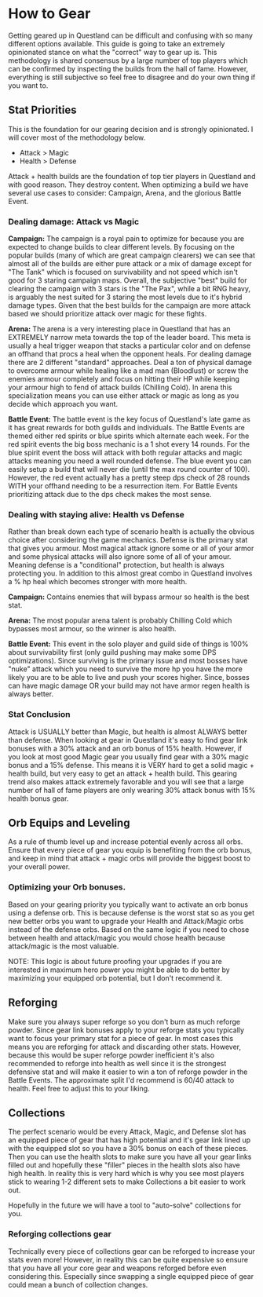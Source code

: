 # How to Gear
Getting geared up in Questland can be difficult and confusing with so many different 
options available.  This guide is going to take an extremely opinionated stance on 
what the "correct" way to gear up is.  This methodology is shared consensus by a 
large number of top players which can be confirmed by inspecting the builds from the 
hall of fame.  However, everything is still subjective so feel free to disagree and 
do your own thing if you want to.

## Stat Priorities
This is the foundation for our gearing decision and is strongly opinionated.  I will 
cover most of the methodology below.

- Attack > Magic 
- Health > Defense

Attack + health builds are the foundation of top tier players in Questland and with 
good reason. They destroy content. When optimizing a build we have several use cases 
to consider: Campaign, Arena, and the glorious Battle Event.

### Dealing damage: Attack vs Magic

**Campaign:** The campaign is a royal pain to optimize for because you are expected to 
change builds to clear different levels.  By focusing on the popular builds 
(many of which are great campaign clearers) we can see that almost all of the builds 
are either pure attack or a mix of damage except for "The Tank" which is focused on 
survivability and not speed which isn't good for 3 staring campaign maps.  Overall, 
the subjective "best" build for clearing the campaign with 3 stars is the "The Pax", 
while a bit RNG heavy, is arguably the nest suited for 3 staring the most levels due 
to it's hybrid damage types. Given that the best builds for the campaign are more 
attack based we should prioritize attack over magic for these fights.

**Arena:** The arena is a very interesting place in Questland that has an EXTREMELY narrow 
meta towards the top of the leader board.  This meta is usually a heal trigger weapon 
that stacks a particular color and on defense an offhand that procs a heal when the 
opponent heals. For dealing damage there are 2 different "standard" approaches. Deal 
a ton of physical damage to overcome armour while healing like a mad man (Bloodlust) or
screw the enemies armour completely and focus on hitting their HP while keeping your 
armour high to fend of attack builds (Chilling Cold).  In arena this specialization 
means you can use either attack or magic as long as you decide which approach you want.

**Battle Event:** The battle event is the key focus of Questland's late game as it has 
great rewards for both guilds and individuals. The Battle Events are themed either 
red spirits or blue spirits which alternate each week.  For the red spirit events the 
big boss mechanic is a 1 shot every 14 rounds. For the blue spirit event the boss will 
attack with both regular attacks and magic attacks meaning you need a well rounded defense. 
The blue event you can easily setup a build that will never die (until the max round counter
of 100).  However, the red event actually has a pretty steep dps check of 28 rounds WITH 
your offhand needing to be a resurrection item.  For Battle Events prioritizing attack 
due to the dps check makes the most sense.

### Dealing with staying alive: Health vs Defense
Rather than break down each type of scenario health is actually the obvious choice after
considering the game mechanics.  Defense is the primary stat that gives you armour. Most 
magical attack ignore some or all of your armor and some physical attacks will also ignore 
some of all of your amour.  Meaning defense is a "conditional" protection, but health is 
always protecting you.  In addition to this almost great combo in Questland involves a % hp 
heal which becomes stronger with more health.

**Campaign:** Contains enemies that will bypass armour so health is the best stat.

**Arena:** The most popular arena talent is probably Chilling Cold which bypasses most armour, 
so the winner is also health.

**Battle Event:** This event in the solo player and guild side of things is 100% about 
survivability first (only guild pushing may make some DPS optimizations).  Since surviving 
is the primary issue and most bosses have "nuke" attack which you need to survive the more 
hp you have the more likely you are to be able to live and push your scores higher. Since, 
bosses can have magic damage OR your build may not have armor regen health is always better.

### Stat Conclusion
Attack is USUALLY better than Magic, but health is almost ALWAYS better than defense. 
When looking at gear in Questland it's easy to find gear link bonuses with a 30% attack and 
an orb bonus of 15% health. However, if you look at most good Magic gear you usually find gear 
with a 30% magic bonus and a 15% defense.  This means it is VERY hard to get a solid magic + 
health build, but very easy to get an attack + health build.  This gearing trend also makes 
attack extremely favorable and you will see that a large number of hall of fame players are 
only wearing 30% attack bonus with 15% health bonus gear.

## Orb Equips and Leveling
As a rule of thumb level up and increase potential evenly across all orbs. Ensure that every 
piece of gear you equip is benefiting from the orb bonus, and keep in mind that attack + magic 
orbs will provide the biggest boost to your overall power.

### Optimizing your Orb bonuses.
Based on your gearing priority you typically want to activate an orb bonus using a defense orb. 
This is because defense is the worst stat so as you get new better orbs you want to upgrade 
your Health and Attack/Magic orbs instead of the defense orbs. Based on the same logic if you 
need to chose between health and attack/magic you would chose health because attack/magic is the 
most valuable. 

NOTE: This logic is about future proofing your upgrades if you are interested in maximum hero power 
you might be able to do better by maximizing your equipped orb potential, but I don't recommend it.

## Reforging
Make sure you always super reforge so you don't burn as much reforge powder. Since gear link 
bonuses apply to your reforge stats you typically want to focus your primary stat for a piece 
of gear.  In most cases this means you are reforging for attack and discarding other stats. 
However, because this would be super reforge powder inefficient it's also recommended to 
reforge into health as well since it is the strongest defensive stat and will make it easier 
to win a ton of reforge powder in the Battle Events.  The approximate split I'd recommend is 
60/40 attack to health.  Feel free to adjust this to your liking.

## Collections
The perfect scenario would be every Attack, Magic, and Defense slot has an equipped piece of gear
that has high potential and it's gear link lined up with the equipped slot so you have a 
30% bonus on each of these pieces.  Then you can use the health slots to make sure you 
have all your gear links filled out and hopefully these "filler" pieces in the health slots 
also have high health. In reality this is very hard which is why you see most players stick
to wearing 1-2 different sets to make Collections a bit easier to work out.

Hopefully in the future we will have a tool to "auto-solve" collections for you.


### Reforging collections gear
Technically every piece of collections gear can be reforged to increase your stats even more! 
However, in reality this can be quite expensive so ensure that you have all your core gear 
and weapons reforged before even considering this. Especially since swapping a single 
equipped piece of gear could mean a bunch of collection changes.